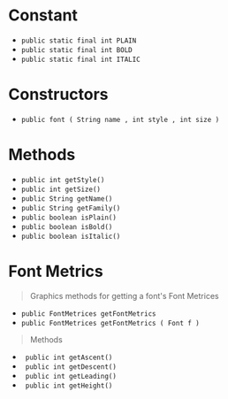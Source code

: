 
# Constant 

- ``` public static final int PLAIN  ```
- ``` public static final int BOLD  ```
- ``` public static final int ITALIC  ```


# Constructors 

- ``` public font ( String name , int style , int size ) ```

# Methods 

- ``` public int getStyle() ```
- ``` public int getSize() ```
- ``` public String getName() ```
- ``` public String getFamily() ```
- ``` public boolean isPlain() ```
- ``` public boolean isBold() ```
- ``` public boolean isItalic() ```



# Font Metrics 

> Graphics methods for getting a font's Font Metrices
- ``` public FontMetrices getFontMetrics ```
- ``` public FontMetrices getFontMetrics ( Font f ) ```


> Methods

- ``` public int getAscent()```
- ``` public int getDescent()```
- ``` public int getLeading()```
- ``` public int getHeight()```


